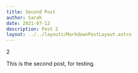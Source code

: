 ```yaml
---
title: Second Post
author: Sarah
date: 2021-07-12
description: Post 2
layout: ../../layouts/MarkdownPostLayout.astro
---
```


2

This is the second post, for testing.

